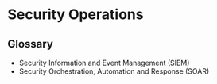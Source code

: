 # Security Operations

## Glossary

- Security Information and Event Management (SIEM)
- Security Orchestration, Automation and Response (SOAR)
